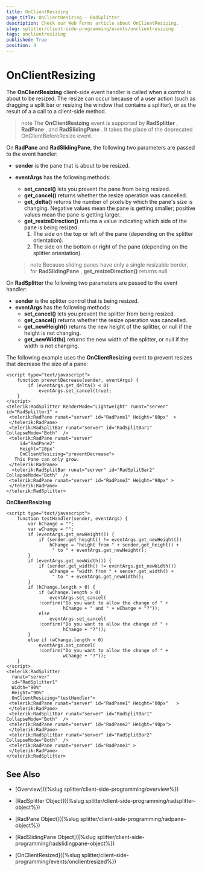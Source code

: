 ```yaml
---
title: OnClientResizing
page_title: OnClientResizing - RadSplitter
description: Check our Web Forms article about OnClientResizing.
slug: splitter/client-side-programming/events/onclientresizing
tags: onclientresizing
published: True
position: 4
---
```


# OnClientResizing

The **OnClientResizing** client-side event handler is called when a control is about to be resized. The resize can occur because of a user action (such as dragging a split bar or resizing the window that contains a splitter), or as the result of a a call to a client-side method.

>note The **OnClientResizing** event is supported by **RadSplitter** , **RadPane** , and **RadSlidingPane** . It takes the place of the deprecated OnClientBeforeResize event.

On **RadPane** and **RadSlidingPane**, the following two parameters are passed to the event handler:

* **sender** is the pane that is about to be resized.
* **eventArgs** has the following methods:
	* **set_cancel()** lets you prevent the pane from being resized.
	* **get_cancel()** returns whether the resize operation was cancelled.
	* **get_delta()** returns the number of pixels by which the pane's size is changing. Negative values mean the pane is getting smaller; positive values mean the pane is getting larger.
	* **get_resizeDirection()** returns a value indicating which side of the pane is being resized:
		1. The side on the top or left of the pane (depending on the splitter orientation).
		1. The side on the bottom or right of the pane (depending on the splitter orientation).

	>note Because sliding panes have only a single resizable border, for **RadSlidingPane** , **get_resizeDirection()** returns null.

On **RadSplitter** the following two parameters are passed to the event handler:

* **sender** is the splitter control that is being resized.
* **eventArgs** has the following methods:
	* **set_cancel()** lets you prevent the splitter from being resized.
	* **get_cancel()** returns whether the resize operation was cancelled.
	* **get_newHeight()** returns the new height of the splitter, or null if the height is not changing.
	* **get_newWidth()** returns the new width of the splitter, or null if the width is not changing.

The following example uses the **OnClientResizing** event to prevent resizes that decrease the size of a pane:


````ASP.NET     
<script type="text/javascript">
	function preventDecrease(sender, eventArgs) {
		if (eventArgs.get_delta() < 0)
			eventArgs.set_cancel(true);
	}
</script>
<telerik:RadSplitter RenderMode="Lightweight" runat="server" id="RadSplitter1" >
 <telerik:RadPane runat="server" id="RadPane1" Height="80px"  >
 </telerik:RadPane>
 <telerik:RadSplitBar runat="server" id="RadSplitBar1" CollapseMode="Both"  />
 <telerik:RadPane runat="server"
	 id="RadPane2"
	 Height="20px"
	 OnClientResizing="preventDecrease">
   This Pane can only grow.
 </telerik:RadPane>
  <telerik:RadSplitBar runat="server" id="RadSplitBar2" CollapseMode="Both"  />
 <telerik:RadPane runat="server" id="RadPane3" Height="90px" >
 </telerik:RadPane>
</telerik:RadSplitter> 			
````



**OnClientResizing**

````ASP.NET	     
<script type="text/javascript">
	function testHandler(sender, eventArgs) {
		var hChange = "";
		var wChange = "";
		if (eventArgs.get_newHeight()) {
			if (sender.get_height() != eventArgs.get_newHeight())
				hChange = "height from " + sender.get_height() +
				 " to " + eventArgs.get_newHeight();
		}
		if (eventArgs.get_newWidth()) {
			if (sender.get_width() != eventArgs.get_newWidth())
				wChange = "width from " + sender.get_width() +
				 " to " + eventArgs.get_newWidth();
		}
		if (hChange.length > 0) {
			if (wChange.length > 0)
				eventArgs.set_cancel(
			!confirm("Do you want to allow the change of " +
					 hChange + " and " + wChange + "?"));
			else
				eventArgs.set_cancel(
			!confirm("Do you want to allow the change of " +
					 hChange + "?"));
		}
		else if (wChange.length > 0)
			eventArgs.set_cancel(
			!confirm("Do you want to allow the change of " +
					 wChange + "?"));
	}
</script>
<telerik:RadSplitter
  runat="server"
  id="RadSplitter1"
  Width="90%"
  Height="90%"
  OnClientResizing="testHandler">
 <telerik:RadPane runat="server" id="RadPane1" Height="80px"   >
 </telerik:RadPane>
 <telerik:RadSplitBar runat="server" id="RadSplitBar1" CollapseMode="Both"  />
 <telerik:RadPane runat="server" id="RadPane2" Height="90px">
 </telerik:RadPane>
 <telerik:RadSplitBar runat="server" id="RadSplitBar2" CollapseMode="Both"  />
 <telerik:RadPane runat="server" id="RadPane3" >
 </telerik:RadPane>
</telerik:RadSplitter> 				
````

## See Also

 * [Overview]({%slug splitter/client-side-programming/overview%})

 * [RadSplitter Object]({%slug splitter/client-side-programming/radsplitter-object%})

 * [RadPane Object]({%slug splitter/client-side-programming/radpane-object%})

 * [RadSlidingPane Object]({%slug splitter/client-side-programming/radslidingpane-object%})

 * [OnClientResized]({%slug splitter/client-side-programming/events/onclientresized%})
